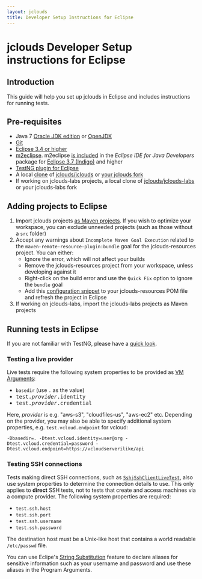 ```yaml
---
layout: jclouds
title: Developer Setup Instructions for Eclipse
---
```


# jclouds Developer Setup instructions for Eclipse

## Introduction
This guide will help you set up jclouds in Eclipse and includes instructions for running tests.

## Pre-requisites
*  Java 7 [Oracle JDK edition](http://www.oracle.com/technetwork/java/javase/downloads/index.html) or [OpenJDK](http://openjdk.java.net/install/index.html)
*  [Git](http://git-scm.com/downloads)
*  [Eclipse 3.4 or higher](http://www.eclipse.org/downloads/)
*  [m2eclipse](http://www.eclipse.org/m2e/). m2eclipse [is included]() in the _Eclipse IDE for Java Developers_ package for [Eclipse 3.7 (Indigo)](http://www.eclipse.org/downloads/packages/eclipse-ide-java-developers/indigosr2) and higher
*  [TestNG plugin for Eclipse](http://testng.org/doc/download.html)
*  A local [clone](http://git-scm.com/book/en/Git-Basics-Getting-a-Git-Repository#Cloning-an-Existing-Repository) of [jclouds/jclouds](https://github.com/jclouds/jclouds/) or [your jclouds fork](https://help.github.com/articles/fork-a-repo)
*  If working on jclouds-labs projects, a local clone of [jclouds/jclouds-labs](https://github.com/jclouds/jclouds-labs) or your jclouds-labs fork

## Adding projects to Eclipse

1. Import jclouds projects [as Maven projects](http://www.sonatype.com/books/m2eclipse-book/reference/creating-sect-importing-projects.html). If you wish to optimize your workspace, you can exclude unneeded projects (such as those without a `src` folder)
2. Accept any warnings about `Incomplete Maven Goal Execution` related to the `maven-remote-resource-plugin:bundle` goal for the jclouds-resources project. You can either:
    * Ignore the error, which will not affect your builds
    * Remove the jclouds-resources project from your workspace, unless developing against it
    * Right-click on the build error and use the `Quick Fix` option to ignore the `bundle` goal
    * Add this [configuration snippet](https://gist.github.com/anonymous/5184602) to your jclouds-resources POM file and refresh the project in Eclipse
3. If working on jclouds-labs, import the jclouds-labs projects as Maven projects

## Running tests in Eclipse

If you are not familiar with TestNG, please have a [quick look](http://testng.org/doc/eclipse.html).

### Testing a live provider

Live tests require the following system properties to be provided as [VM Arguments](http://help.eclipse.org/juno/index.jsp?topic=%2Forg.eclipse.jdt.doc.user%2Ftasks%2Ftasks-executionArgs.htm):

*  `basedir` (use `.` as the value)
*  <tt>test._provider_.identity</tt>
*  <tt>test._provider_.credential</tt>

Here, _provider_ is e.g. "aws-s3", "cloudfiles-us", "aws-ec2" etc. Depending on the provider, you may also be able to specify additional system properties, e.g. `test.vcloud.endpoint` for vcloud:

```
-Dbasedir=. -Dtest.vcloud.identity=user@org -Dtest.vcloud.credential=password -Dtest.vcloud.endpoint=https://vcloudserverilike/api
```

### Testing SSH connections

Tests making direct SSH connections, such as [`SshjSshClientLiveTest`](https://github.com/jclouds/jclouds/blob/master/drivers/sshj/src/test/java/org/jclouds/sshj/SshjSshClientLiveTest.java), also use system properties to determine the connection details to use. This only applies to **direct** SSH tests, not to tests that create and access machines via a compute provider. The following system properties are required:

*  `test.ssh.host`
*  `test.ssh.port`
*  `test.ssh.username`
*  `test.ssh.password`

The destination host must be a Unix-like host that contains a world readable `/etc/passwd` file.

You can use Eclipe's [String Substitution](http://help.eclipse.org/juno/index.jsp?topic=%2Forg.eclipse.jdt.doc.user%2Freference%2Fpreferences%2Frun-debug%2Fref-string_substitution.htm&resultof=%22string%22%20%22substitution%22%20%22substitut%22%20) feature to declare aliases for sensitive information such as your username and password and use these aliases in the Program Arguments.

